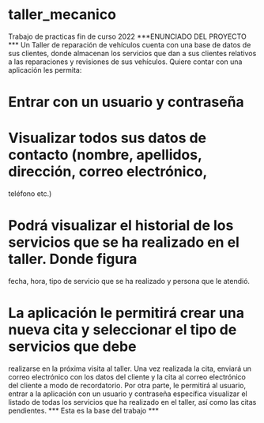 # taller_mecanico
Trabajo de practicas fin de curso 2022
***ENUNCIADO DEL PROYECTO ***
Un Taller de reparación de vehículos cuenta con una base de datos de sus clientes, donde 
almacenan los servicios que dan a sus clientes relativos a las reparaciones y revisiones de sus 
vehículos. Quiere contar con una aplicación les permita: 
# Entrar con un usuario y contraseña 
# Visualizar todos sus datos de contacto (nombre, apellidos, dirección, correo electrónico, 
teléfono etc.) 
# Podrá visualizar el historial de los servicios que se ha realizado en el taller. Donde figura 
fecha, hora, tipo de servicio que se ha realizado y persona que le atendió. 
# La aplicación le permitirá crear una nueva cita y seleccionar el tipo de servicios que debe 
realizarse en la próxima visita al taller. Una vez realizada la cita, enviará un correo 
electrónico con los datos del cliente y la cita al correo electrónico del cliente a modo de 
recordatorio. 
Por otra parte, le permitirá al usuario, entrar a la aplicación con un usuario y contraseña 
específica visualizar el listado de todas los servicios que ha realizado en el taller, así como las 
citas pendientes. 
*** Esta es la base del trabajo ***
